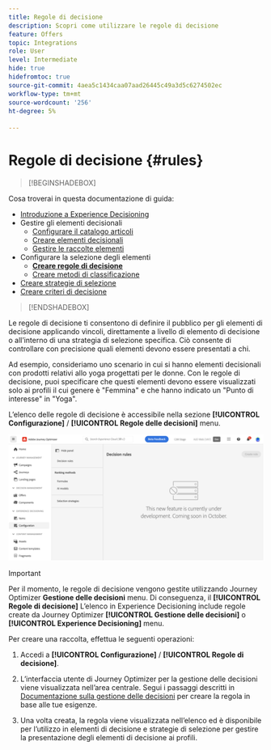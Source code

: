 ```yaml
---
title: Regole di decisione
description: Scopri come utilizzare le regole di decisione
feature: Offers
topic: Integrations
role: User
level: Intermediate
hide: true
hidefromtoc: true
source-git-commit: 4aea5c1434caa07aad26445c49a3d5c6274502ec
workflow-type: tm+mt
source-wordcount: '256'
ht-degree: 5%

---
```


# Regole di decisione {#rules}

>[!BEGINSHADEBOX]

Cosa troverai in questa documentazione di guida:

* [Introduzione a Experience Decisioning](gs-experience-decisioning.md)
* Gestire gli elementi decisionali
   * [Configurare il catalogo articoli](catalogs.md)
   * [Creare elementi decisionali](items.md)
   * [Gestire le raccolte elementi](collections.md)
* Configurare la selezione degli elementi
   * **[Creare regole di decisione](rules.md)**
   * [Creare metodi di classificazione](ranking.md)
* [Creare strategie di selezione](selection-strategies.md)
* [Creare criteri di decisione](create-decision.md)

>[!ENDSHADEBOX]

Le regole di decisione ti consentono di definire il pubblico per gli elementi di decisione applicando vincoli, direttamente a livello di elemento di decisione o all’interno di una strategia di selezione specifica. Ciò consente di controllare con precisione quali elementi devono essere presentati a chi.

Ad esempio, consideriamo uno scenario in cui si hanno elementi decisionali con prodotti relativi allo yoga progettati per le donne. Con le regole di decisione, puoi specificare che questi elementi devono essere visualizzati solo ai profili il cui genere è &quot;Femmina&quot; e che hanno indicato un &quot;Punto di interesse&quot; in &quot;Yoga&quot;.

L’elenco delle regole di decisione è accessibile nella sezione **[!UICONTROL Configurazione]** / **[!UICONTROL Regole delle decisioni]** menu.

![](assets/decision-rules-list.png)

>[!IMPORTANT]
>
>Per il momento, le regole di decisione vengono gestite utilizzando Journey Optimizer **Gestione delle decisioni** menu. Di conseguenza, il **[!UICONTROL Regole di decisione]** L’elenco in Experience Decisioning include regole create da Journey Optimizer **[!UICONTROL Gestione delle decisioni]** o **[!UICONTROL Experience Decisioning]** menu.

Per creare una raccolta, effettua le seguenti operazioni:

1. Accedi a **[!UICONTROL Configurazione]** / **[!UICONTROL Regole di decisione]**.
1. L’interfaccia utente di Journey Optimizer per la gestione delle decisioni viene visualizzata nell’area centrale. Segui i passaggi descritti in [Documentazione sulla gestione delle decisioni](../offers/offer-library/creating-decision-rules.md) per creare la regola in base alle tue esigenze.

1. Una volta creata, la regola viene visualizzata nell’elenco ed è disponibile per l’utilizzo in elementi di decisione e strategie di selezione per gestire la presentazione degli elementi di decisione ai profili.
